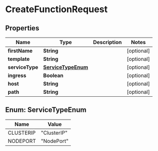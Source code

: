 
# CreateFunctionRequest

## Properties
Name | Type | Description | Notes
------------ | ------------- | ------------- | -------------
**firstName** | **String** |  |  [optional]
**template** | **String** |  |  [optional]
**serviceType** | [**ServiceTypeEnum**](#ServiceTypeEnum) |  |  [optional]
**ingress** | **Boolean** |  |  [optional]
**host** | **String** |  |  [optional]
**path** | **String** |  |  [optional]


<a firstName="ServiceTypeEnum"></a>
## Enum: ServiceTypeEnum
Name | Value
---- | -----
CLUSTERIP | &quot;ClusterIP&quot;
NODEPORT | &quot;NodePort&quot;



